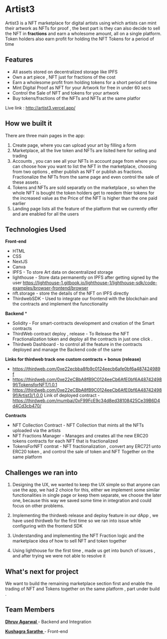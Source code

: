 # Artist3

Artist3 is a NFT marketplace for digital artists using which artists can mint their artwork as NFTs for proof , the best part is they can also decide to sell the NFT in **fractions** and earn a wholesome amount, all on a single platform. Token holders also earn profit for holding the NFT Tokens for a period of time 

## Features

* All assets stored on decentralized storage like IPFS
* Own a art piece , NFT just for fractions of the cost
* Earn a wholesome profit from holding tokens for a short period of time
* Mint Digital Proof as NFT for your Artwork for free in under 60 secs
* Control the Sale of NFT and tokens for your artwork
* Buy tokens/fractions of the NFTs and NFTs at the same platfor

Live link : http://artist3.vercel.app/


## How we built it
There are three main pages in the app: 
1. Create page, where you can upload your art by filling a form
2. Marketplace, all the live token and NFTs are lisited here for selling and trading
3. Accounts , you can see all your NFTs in account page from where you can choose how you want to list the NFT in the marketplace, choosing from two options , either publish as NFT or publish as fractions. Fractionalize the NFTs from the same page and even control the sale of these assets .
4. Tokens and NFTs are sold separatly on the marketplace , so when the whole NFT is bought the token holders get to reedem thier tokens for the increased value as the Price of the NFT is higher than the one paid earlier
5. Landing page lists all the feature of the platform that we currently offer and are enabled for all the users

## Technologies Used 

**Front-end**
* HTML
* CSS
* NextJS
* Canva
* IPFS - To store Art data on decentralized storage
* lighthouse - Store data permanently on IPFS after getting signed by the user https://lighthouse-1.gitbook.io/lighthouse-1/lighthouse-sdk/code-examples/browser-frontend/browser
* nft.storage - store the details of the NFT on IPFS directly
* ThirdwebSDK - Used to integrate our frontend with the blockchain and the contracts and implement the funcctionality

**Backend**
* 
* Solidity - For smart-contracts development and creation of the Smart contracts
* ThirdWeb contract deploy , release - To Release the NFT Fractionalization token and deploy all the contracts in just one click .
* Thirdweb Dashboard - to control all the feature in the contracts deployed and manage the Backend code of the same

**Links for thirdweb track one custom contracts + bonus (release)**   
- https://thirdweb.com/0xe22ecbba8fb9c0124eecb6afe0bf6a487424989f
- https://thirdweb.com/0xe22eCBbA8fB9C0124eeCb6AfE0bf6A487424989f/TokensforNFT/1.0.1
- https://thirdweb.com/0xe22eCBbA8fB9C0124eeCb6AfE0bf6A487424989f/Artist3/1.0.0
Link of deployed contract
-https://thirdweb.com/mumbai/0xF99FcE9c34d8ed38108425Ce39B6D4d4Cd3cb470/

**Contracts**
* NFT Collection Contract - NFT Collection that mints all the NFTs uploaded via the artists
* NFT Fractions Manager  - Manages and creates all the new ERC20 tokens contracts for each NFT that is fractionalized
* TokensForNFT contrat - NFT fractionalization , convert any ERC721 unto ERC20 token , and control the sale of token and NFT Together on the same platform


## Challenges we ran into
1. Designing the UX, we wanted to keep the UX simple so that anyone can use the app, we had 2 choice for this, either we implement some similar functionalities in single page or keep them separate, we choose the later one, because this way we saved some time in integration and could focus on other problems.

2. Implementing the thirdweb release and deploy feature in our dApp , we have used thirdweb for the first time so we ran into issue while configuring with the frontend SDK

3. Understanding and implementing the NFT Fraction logic and the marketplace idea of how to sell NFT and token together

4. Using lighthouse for the first time , made us get into bunch of issues , and after trying we were not able to resolve it

## What's next for project
We want to build the remaining marketplace section first and enable the trading of NFT and Tokens together on the same platform , part under build . 

## Team Members
[**Dhruv Agarwal** ](https://twitter.com/0xdhruva)- Backend and Integration

[**Kushagra Sarathe** ](https://twitter.com/kushagrasarathe) - Front-end
